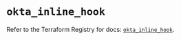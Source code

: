 # `okta_inline_hook`

Refer to the Terraform Registry for docs: [`okta_inline_hook`](https://registry.terraform.io/providers/okta/okta/4.13.1/docs/resources/inline_hook).
